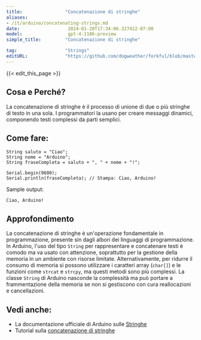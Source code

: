 ```yaml
---
title:                "Concatenazione di stringhe"
aliases:
- /it/arduino/concatenating-strings.md
date:                  2024-01-20T17:34:06.327422-07:00
model:                 gpt-4-1106-preview
simple_title:         "Concatenazione di stringhe"

tag:                  "Strings"
editURL:              "https://github.com/dogweather/forkful/blob/master/content/it/arduino/concatenating-strings.md"
---
```


{{< edit_this_page >}}

## Cosa e Perché?
La concatenazione di stringhe è il processo di unione di due o più stringhe di testo in una sola. I programmatori la usano per creare messaggi dinamici, componendo testi complessi da parti semplici.

## Come fare:
```Arduino
String saluto = "Ciao";
String nome = "Arduino";
String fraseCompleta = saluto + ", " + nome + "!";

Serial.begin(9600);
Serial.println(fraseCompleta); // Stampa: Ciao, Arduino!
```
Sample output:
```
Ciao, Arduino!
```

## Approfondimento
La concatenazione di stringhe è un'operazione fondamentale in programmazione, presente sin dagli albori dei linguaggi di programmazione. In Arduino, l'uso del tipo `String` per rappresentare e concatenare testi è comodo ma va usato con attenzione, soprattutto per la gestione della memoria in un ambiente con risorse limitate. Alternativamente, per ridurre il consumo di memoria si possono utilizzare i caratteri array (`char[]`) e le funzioni come `strcat` e `strcpy`, ma questi metodi sono più complessi. La classe `String` di Arduino nasconde la complessità ma può portare a frammentazione della memoria se non si gestiscono con cura reallocazioni e cancellazioni.

## Vedi anche:
- La documentazione ufficiale di Arduino sulle [Stringhe](https://www.arduino.cc/reference/en/language/variables/data-types/string/)
- Tutorial sulla [concatenazione di stringhe](https://www.arduino.cc/en/Tutorial/BuiltInExamples/StringAdditionOperator)

